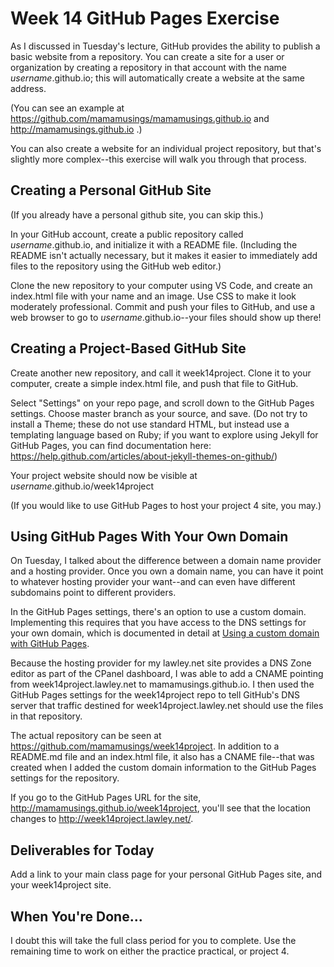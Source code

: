 # Week 14 GitHub Pages Exercise

As I discussed in Tuesday's lecture, GitHub provides the ability to publish a basic website from a repository. You can create a site for a user or organization by creating a repository in that account with the name *username*.github.io; this will automatically create a website at the same address. 

(You can see an example at https://github.com/mamamusings/mamamusings.github.io and http://mamamusings.github.io .)

You can also create a website for an individual project repository, but that's slightly more complex--this exercise will walk you through that process. 

## Creating a Personal GitHub Site
(If you already have a personal github site, you can skip this.)

In your GitHub account, create a public repository called *username*.github.io, and initialize it with a README file. (Including the README isn't actually necessary, but it makes it easier to immediately add files to the repository using the GitHub web editor.)

Clone the new repository to your computer using VS Code, and create an index.html file with your name and an image. Use CSS to make it look moderately professional. Commit and push your files to GitHub, and use a web browser to go to *username*.github.io--your files should show up there!

## Creating a Project-Based GitHub Site
Create another new repository, and call it week14project. Clone it to your computer, create a simple index.html file, and push that file to GitHub. 

Select "Settings" on your repo page, and scroll down to the GitHub Pages settings. Choose master branch as your source, and save. (Do not try to install a Theme; these do not use standard HTML, but instead use a templating language based on Ruby; if you want to explore using Jekyll for GitHub Pages, you can find documentation here: https://help.github.com/articles/about-jekyll-themes-on-github/) 

Your project website should now be visible at *username*.github.io/week14project

(If you would like to use GitHub Pages to host your project 4 site, you may.)

## Using GitHub Pages With Your Own Domain
On Tuesday, I talked about the difference between a domain name provider and a hosting provider. Once you own a domain name, you can have it point to whatever hosting provider your want--and can even have different subdomains point to different providers. 

In the GitHub Pages settings, there's an option to use a custom domain. Implementing this requires that you have access to the DNS settings for your own domain, which is documented in detail at [Using a custom domain with GitHub Pages](https://help.github.com/articles/using-a-custom-domain-with-github-pages/). 

Because the hosting provider for my lawley.net site provides a DNS Zone editor as part of the CPanel dashboard, I was able to add a CNAME pointing from week14project.lawley.net to mamamusings.github.io. I then used the GitHub Pages settings for the week14project repo to tell GitHub's DNS server that traffic destined for week14project.lawley.net should use the files in that repository. 

The actual repository can be seen at https://github.com/mamamusings/week14project. In addition to  a README.md file and an index.html file, it also has a CNAME file--that was created when I added the custom domain information to the GitHub Pages settings for the repository. 

If you go to the GitHub Pages URL for the site, http://mamamusings.github.io/week14project, you'll see that the location changes to http://week14project.lawley.net/. 

## Deliverables for Today
Add a link to your main class page for your personal GitHub Pages site, and your week14project site. 

## When You're Done...
I doubt this will take the full class period for you to complete. Use the remaining time to work on either the practice practical, or project 4. 